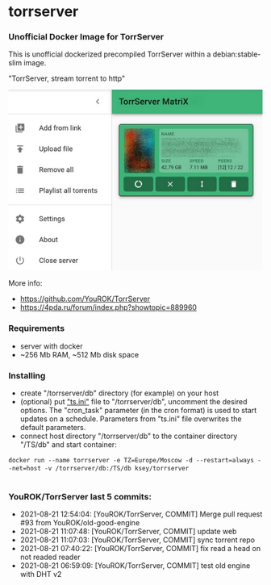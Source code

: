 # torrserver
### Unofficial Docker Image for TorrServer

This is unofficial dockerized precompiled TorrServer within a debian:stable-slim image.

"TorrServer, stream torrent to http"

![TorrServer](https://raw.githubusercontent.com/MrKsey/torrserver/master/ts.jpg)

More info:
- https://github.com/YouROK/TorrServer
- https://4pda.ru/forum/index.php?showtopic=889960

### Requirements

* server with docker
* ~256 Mb RAM, ~512 Mb disk space 

### Installing

- сreate "/torrserver/db" directory (for example) on your host
- (optional) put ["ts.ini"](https://raw.githubusercontent.com/MrKsey/torrserver/master/ts.ini) file to "/torrserver/db", uncomment the desired options. The "cron_task" parameter (in the cron format) is used to start updates on a schedule. Parameters from "ts.ini" file overwrites the default parameters.
- connect host directory "/torrserver/db" to the container directory "/TS/db" and start container:
```
docker run --name torrserver -e TZ=Europe/Moscow -d --restart=always --net=host -v /torrserver/db:/TS/db ksey/torrserver
```




























































































































































































































































# #
### YouROK/TorrServer last 5 commits:
* 2021-08-21 12:54:04: [YouROK/TorrServer, COMMIT] Merge pull request #93 from YouROK/old-good-engine
* 2021-08-21 11:07:48: [YouROK/TorrServer, COMMIT] update web
* 2021-08-21 11:07:03: [YouROK/TorrServer, COMMIT] sync torrent repo
* 2021-08-21 07:40:22: [YouROK/TorrServer, COMMIT] fix read a head on not readed reader
* 2021-08-21 06:59:09: [YouROK/TorrServer, COMMIT] test old engine with DHT v2
